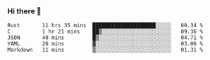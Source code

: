 ### Hi there 👋

<!--
**WShiBin/WShiBin** is a ✨ _special_ ✨ repository because its `README.md` (this file) appears on your GitHub profile.

Here are some ideas to get you started:

- 🔭 I’m currently working on ...
- 🌱 I’m currently learning ...
- 👯 I’m looking to collaborate on ...
- 🤔 I’m looking for help with ...
- 💬 Ask me about ...
- 📫 How to reach me: ...
- 😄 Pronouns: ...
- ⚡ Fun fact: ...
-->

<!--START_SECTION:waka-->
```text
Rust       11 hrs 35 mins  ████████████████████░░░░░   80.34 % 
C          1 hr 21 mins    ██▒░░░░░░░░░░░░░░░░░░░░░░   09.36 % 
JSON       40 mins         █▒░░░░░░░░░░░░░░░░░░░░░░░   04.71 % 
YAML       26 mins         ▓░░░░░░░░░░░░░░░░░░░░░░░░   03.06 % 
Markdown   11 mins         ▒░░░░░░░░░░░░░░░░░░░░░░░░   01.31 % 
```
<!--END_SECTION:waka-->
